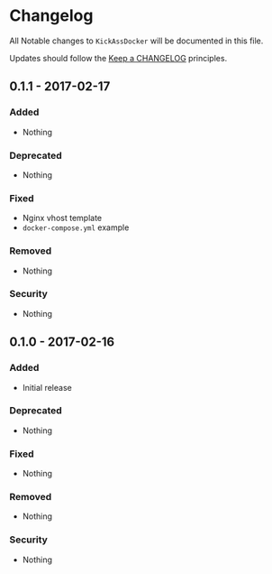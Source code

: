 # Changelog

All Notable changes to `KickAssDocker` will be documented in this file.

Updates should follow the [Keep a CHANGELOG](http://keepachangelog.com/) principles.

## 0.1.1 - 2017-02-17

### Added
- Nothing

### Deprecated
- Nothing

### Fixed
- Nginx vhost template
- `docker-compose.yml` example

### Removed
- Nothing

### Security
- Nothing

## 0.1.0 - 2017-02-16

### Added
- Initial release

### Deprecated
- Nothing

### Fixed
- Nothing

### Removed
- Nothing

### Security
- Nothing
